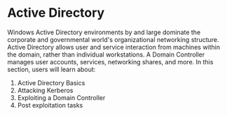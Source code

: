 # Active Directory

Windows Active Directory environments by and large dominate the corporate and governmental world's organizational networking structure. Active Directory allows user and service interaction from machines within the domain, rather than individual workstations. A Domain Controller manages user accounts, services, networking shares, and more. In this section, users will learn about:

1. Active Directory Basics&#x20;
2. Attacking Kerberos&#x20;
3. Exploiting a Domain Controller&#x20;
4. Post exploitation tasks
